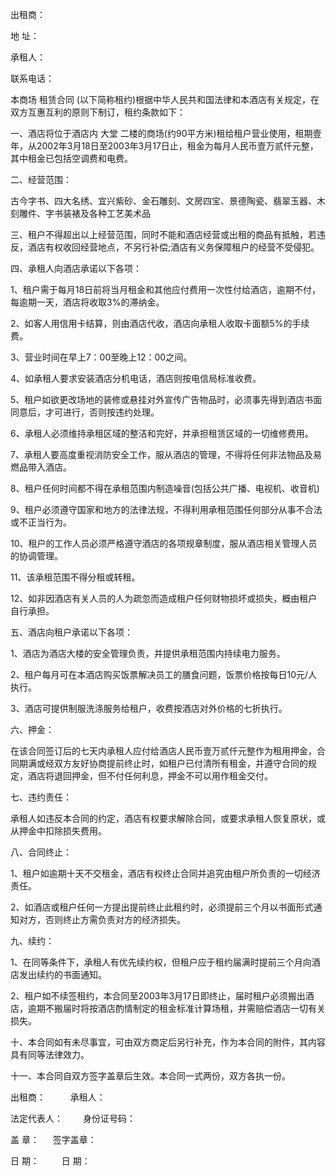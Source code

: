 
 


出租商：


地 址：


承租人：


联系电话：


本商场
租赁合同
(以下简称租约)根据中华人民共和国法律和本酒店有关规定，在双方互惠互利的原则下制订，租约条款如下：


一、酒店将位于酒店内
大堂
二楼的商场(约90平方米)租给租户营业使用，租期壹年，从2002年3月18日至2003年3月17日止，租金为每月人民币壹万贰仟元整，其中租金已包括空调费和电费。


二、经营范围：


古今字书、四大名绣、宜兴紫砂、金石雕刻、文房四宝、景德陶瓷、翡翠玉器、木刻雕件、字书装裱及各种工艺美术品


三、租户不得超出以上经营范围，同时不能和酒店经营或出租的商品有抵触，若违反，酒店有权收回经营地点，不另行补偿;酒店有义务保障租户的经营不受侵犯。


四、承租人向酒店承诺以下各项：


1、租户需于每月18日前将当月租金和其他应付费用一次性付给酒店，逾期不付，每逾期一天，酒店将收取3%的滞纳金。


2、如客人用信用卡结算，则由酒店代收，酒店向承租人收取卡面额5%的手续费。


3、营业时间在早上7：00至晚上12：00之间。


4、如承租人要求安装酒店分机电话，酒店则按电信局标准收费。


5、租户如欲更改场地的装修或悬挂对外宣传广告物品时，必须事先得到酒店书面同意后，才可进行，否则按违约处理。


6、承租人必须维持承租区域的整洁和完好，并承担租赁区域的一切维修费用。


7、承租人要高度重视消防安全工作，服从酒店的管理，不得将任何非法物品及易燃品带入酒店。


8、租户任何时间都不得在承租范围内制造噪音(包括公共广播、电视机、收音机)


9、租户必须遵守国家和地方的法律法规，不得利用承租范围任何部分从事不合法或不正当行为。


10、租户的工作人员必须严格遵守酒店的各项规章制度，服从酒店相关管理人员的协调管理。


11、该承租范围不得分租或转租。


12、如非因酒店有关人员的人为疏忽而造成租户任何财物损坏或损失，概由租户自行承担。


五、酒店向租户承诺以下各项：


1、酒店为酒店大楼的安全管理负责，并提供承租范围内持续电力服务。


2、租户每月可在本酒店购买饭票解决员工的膳食问题，饭票价格按每日10元/人执行。


3、酒店可提供制服洗涤服务给租户，收费按酒店对外价格的七折执行。


六、押金：


在该合同签订后的七天内承租人应付给酒店人民币壹万贰仟元整作为租用押金，合同期满或经双方友好协商提前终止时，如租户已付清所有租金，并遵守合同的规定，酒店将退回押金，但不付任何利息，押金不可以用作租金交付。


七、违约责任：


承租人如违反本合同的约定，酒店有权要求解除合同，或要求承租人恢复原状，或从押金中扣除损失费用。


八、合同终止：


1、租户如逾期十天不交租金，酒店有权终止合同并追究由租户所负责的一切经济责任。


2、如酒店或租户任何一方提出提前终止此租约时，必须提前三个月以书面形式通知对方，否则终止方需负责对方的经济损失。


九、续约：


1、在同等条件下，承租人有优先续约权，但租户应于租约届满时提前三个月向酒店发出续约的书面通知。


2、租户如不续签租约，本合同至2003年3月17日即终止，届时租户必须搬出酒店，逾期不搬届时将按酒店酌情制定的租金标准计算场租，并需赔偿酒店一切有关损失。


十、本合同如有未尽事宜，可由双方商定后另行补充，作为本合同的附件，其内容具有同等法律效力。


十一、本合同自双方签字盖章后生效。本合同一式两份，双方各执一份。


出租商： 　 　      承租人：


法定代表人： 　　身份证号码：


盖 章： 　            签字盖章：


日 期： 　　         日 期：
 


 

 
 
 
 
 
  


  
 

  


  


  
 
 
 
 

